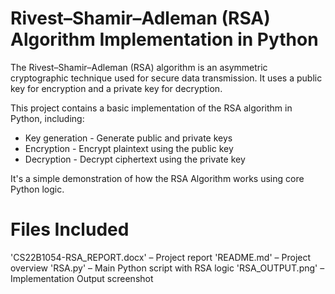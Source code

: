 # Rivest–Shamir–Adleman (RSA) Algorithm Implementation in Python 


The Rivest–Shamir–Adleman (RSA) algorithm is an asymmetric cryptographic technique used for secure data transmission. It uses a public key for encryption and a private key for decryption.

This project contains a basic implementation of the RSA algorithm in Python, including:
- Key generation - Generate public and private keys
- Encryption - Encrypt plaintext using the public key
- Decryption - Decrypt ciphertext using the private key

It's a simple demonstration of how  the RSA Algorithm works using core Python logic.

 # Files Included
 'CS22B1054-RSA_REPORT.docx' – Project report 
 'README.md' – Project overview
 'RSA.py' – Main Python script with RSA logic
 'RSA_OUTPUT.png' – Implementation Output screenshot
  
 
